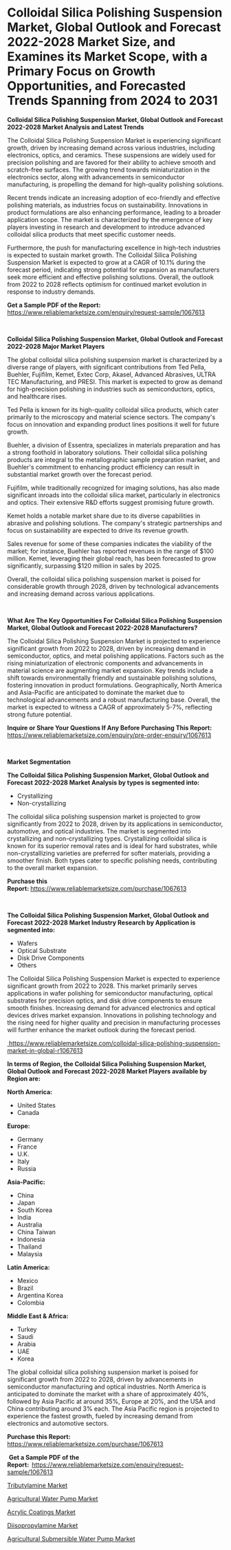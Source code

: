 <p><h1>Colloidal Silica Polishing Suspension Market, Global Outlook and Forecast 2022-2028 Market Size, and Examines its Market Scope, with a Primary Focus on Growth Opportunities, and Forecasted Trends Spanning from 2024 to 2031</h1></p><p><strong>Colloidal Silica Polishing Suspension Market, Global Outlook and Forecast 2022-2028 Market Analysis and Latest Trends</strong></p>
<p><p>The Colloidal Silica Polishing Suspension Market is experiencing significant growth, driven by increasing demand across various industries, including electronics, optics, and ceramics. These suspensions are widely used for precision polishing and are favored for their ability to achieve smooth and scratch-free surfaces. The growing trend towards miniaturization in the electronics sector, along with advancements in semiconductor manufacturing, is propelling the demand for high-quality polishing solutions.</p><p>Recent trends indicate an increasing adoption of eco-friendly and effective polishing materials, as industries focus on sustainability. Innovations in product formulations are also enhancing performance, leading to a broader application scope. The market is characterized by the emergence of key players investing in research and development to introduce advanced colloidal silica products that meet specific customer needs.</p><p>Furthermore, the push for manufacturing excellence in high-tech industries is expected to sustain market growth. The Colloidal Silica Polishing Suspension Market is expected to grow at a CAGR of 10.1% during the forecast period, indicating strong potential for expansion as manufacturers seek more efficient and effective polishing solutions. Overall, the outlook from 2022 to 2028 reflects optimism for continued market evolution in response to industry demands.</p></p>
<p><strong>Get a Sample PDF of the Report:&nbsp;</strong> <a href="https://www.reliablemarketsize.com/enquiry/request-sample/1067613">https://www.reliablemarketsize.com/enquiry/request-sample/1067613</a></p>
<p>&nbsp;</p>
<p><strong>Colloidal Silica Polishing Suspension Market, Global Outlook and Forecast 2022-2028 Major Market Players</strong></p>
<p><p>The global colloidal silica polishing suspension market is characterized by a diverse range of players, with significant contributions from Ted Pella, Buehler, Fujifilm, Kemet, Extec Corp, Akasel, Advanced Abrasives, ULTRA TEC Manufacturing, and PRESI. This market is expected to grow as demand for high-precision polishing in industries such as semiconductors, optics, and healthcare rises.</p><p>Ted Pella is known for its high-quality colloidal silica products, which cater primarily to the microscopy and material science sectors. The company's focus on innovation and expanding product lines positions it well for future growth. </p><p>Buehler, a division of Essentra, specializes in materials preparation and has a strong foothold in laboratory solutions. Their colloidal silica polishing products are integral to the metallographic sample preparation market, and Buehler's commitment to enhancing product efficiency can result in substantial market growth over the forecast period.</p><p>Fujifilm, while traditionally recognized for imaging solutions, has also made significant inroads into the colloidal silica market, particularly in electronics and optics. Their extensive R&D efforts suggest promising future growth.</p><p>Kemet holds a notable market share due to its diverse capabilities in abrasive and polishing solutions. The company's strategic partnerships and focus on sustainability are expected to drive its revenue growth.</p><p>Sales revenue for some of these companies indicates the viability of the market; for instance, Buehler has reported revenues in the range of $100 million. Kemet, leveraging their global reach, has been forecasted to grow significantly, surpassing $120 million in sales by 2025.</p><p>Overall, the colloidal silica polishing suspension market is poised for considerable growth through 2028, driven by technological advancements and increasing demand across various applications.</p></p>
<p>&nbsp;</p>
<p><strong>What Are The Key Opportunities For Colloidal Silica Polishing Suspension Market, Global Outlook and Forecast 2022-2028 Manufacturers?</strong></p>
<p><p>The Colloidal Silica Polishing Suspension Market is projected to experience significant growth from 2022 to 2028, driven by increasing demand in semiconductor, optics, and metal polishing applications. Factors such as the rising miniaturization of electronic components and advancements in material science are augmenting market expansion. Key trends include a shift towards environmentally friendly and sustainable polishing solutions, fostering innovation in product formulations. Geographically, North America and Asia-Pacific are anticipated to dominate the market due to technological advancements and a robust manufacturing base. Overall, the market is expected to witness a CAGR of approximately 5-7%, reflecting strong future potential.</p></p>
<p><strong>Inquire or Share Your Questions If Any Before Purchasing This Report:</strong> <a href="https://www.reliablemarketsize.com/enquiry/pre-order-enquiry/1067613">https://www.reliablemarketsize.com/enquiry/pre-order-enquiry/1067613</a></p>
<p>&nbsp;</p>
<p><strong>Market Segmentation</strong></p>
<p><strong>The Colloidal Silica Polishing Suspension Market, Global Outlook and Forecast 2022-2028 Market Analysis by types is segmented into:</strong></p>
<p><ul><li>Crystallizing</li><li>Non-crystallizing</li></ul></p>
<p><p>The colloidal silica polishing suspension market is projected to grow significantly from 2022 to 2028, driven by its applications in semiconductor, automotive, and optical industries. The market is segmented into crystallizing and non-crystallizing types. Crystallizing colloidal silica is known for its superior removal rates and is ideal for hard substrates, while non-crystallizing varieties are preferred for softer materials, providing a smoother finish. Both types cater to specific polishing needs, contributing to the overall market expansion.</p></p>
<p><strong>Purchase this Report:&nbsp;</strong><a href="https://www.reliablemarketsize.com/purchase/1067613">https://www.reliablemarketsize.com/purchase/1067613</a></p>
<p>&nbsp;</p>
<p><strong>The Colloidal Silica Polishing Suspension Market, Global Outlook and Forecast 2022-2028 Market Industry Research by Application is segmented into:</strong></p>
<p><ul><li>Wafers</li><li>Optical Substrate</li><li>Disk Drive Components</li><li>Others</li></ul></p>
<p><p>The Colloidal Silica Polishing Suspension Market is expected to experience significant growth from 2022 to 2028. This market primarily serves applications in wafer polishing for semiconductor manufacturing, optical substrates for precision optics, and disk drive components to ensure smooth finishes. Increasing demand for advanced electronics and optical devices drives market expansion. Innovations in polishing technology and the rising need for higher quality and precision in manufacturing processes will further enhance the market outlook during the forecast period.</p></p>
<p><a href="https://www.reliablemarketsize.com/colloidal-silica-polishing-suspension-market-in-global-r1067613">&nbsp;https://www.reliablemarketsize.com/colloidal-silica-polishing-suspension-market-in-global-r1067613</a></p>
<p><strong>In terms of Region, the Colloidal Silica Polishing Suspension Market, Global Outlook and Forecast 2022-2028 Market Players available by Region are:</strong></p>
<p>
    <p> <strong> North America: </strong>
        <ul>
            <li>United States</li>
            <li>Canada</li>
        </ul>
        </p> 
    <p> <strong> Europe: </strong>
        <ul>
            <li>Germany</li>
            <li>France</li>
            <li>U.K.</li>
            <li>Italy</li>
            <li>Russia</li>
        </ul>
        </p> 
    <p> <strong> Asia-Pacific: </strong>
        <ul>
            <li>China</li>
            <li>Japan</li>
            <li>South Korea</li>
            <li>India</li>
            <li>Australia</li>
            <li>China Taiwan</li>
            <li>Indonesia</li>
            <li>Thailand</li>
            <li>Malaysia</li>
        </ul>
        </p> 
    <p> <strong> Latin America: </strong>
        <ul>
            <li>Mexico</li>
            <li>Brazil</li>
            <li>Argentina Korea</li>
            <li>Colombia</li>
        </ul>
        </p> 
    <p> <strong> Middle East & Africa: </strong>
        <ul>
            <li>Turkey</li>
            <li>Saudi</li>
            <li>Arabia</li>
            <li>UAE</li>
            <li>Korea</li>
        </ul>
    </p>
    </p>
<p><p>The global colloidal silica polishing suspension market is poised for significant growth from 2022 to 2028, driven by advancements in semiconductor manufacturing and optical industries. North America is anticipated to dominate the market with a share of approximately 40%, followed by Asia Pacific at around 35%, Europe at 20%, and the USA and China contributing around 3% each. The Asia Pacific region is projected to experience the fastest growth, fueled by increasing demand from electronics and automotive sectors.</p></p>
<p><strong>Purchase this Report: </strong><a href="https://www.reliablemarketsize.com/purchase/1067613">https://www.reliablemarketsize.com/purchase/1067613</a></p>
<p>&nbsp;<strong>Get a Sample PDF of the Report:&nbsp;&nbsp;</strong><a href="https://www.reliablemarketsize.com/enquiry/request-sample/1067613">https://www.reliablemarketsize.com/enquiry/request-sample/1067613</a></p>
<p><strong></strong></p>
<p><p><a href="https://medium.com/@gwendolynbruen/the-comprehensive-tributylamine-market-research-report-is-essential-for-understanding-current-fbe537e94397">Tributylamine Market</a></p><p><a href="https://www.linkedin.com/pulse/agricultural-water-pump-market-trends-focusing-insight-forecast-ccioe?trackingId=AtuNHYOtRHm0gyg9OJX%2BpQ%3D%3D">Agricultural Water Pump Market</a></p><p><a href="https://issuu.com/reportprime-2/docs/acrylic-coatings-market-size-2030.p_b427533e5a5eb7">Acrylic Coatings Market</a></p><p><a href="https://medium.com/@gwendolynbruen/the-diisopropylamine-market-has-grown-significantly-as-a-result-of-several-important-causes-ba1d72f69400">Diisopropylamine Market</a></p><p><a href="https://www.linkedin.com/pulse/market-insights-global-agricultural-submersible-water-pump-hebqe?trackingId=Y%2FMWlet7TL%2BsDSsdBc0o7Q%3D%3D">Agricultural Submersible Water Pump Market</a></p></p>